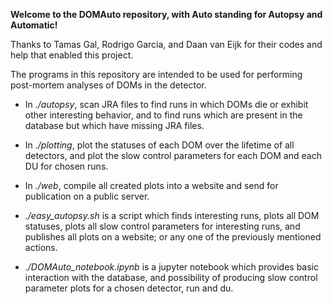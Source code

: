 **Welcome to the DOMAuto repository, with Auto standing for Autopsy and Automatic!**

Thanks to Tamas Gal, Rodrigo Garcia, and Daan van Eijk for their codes and help that enabled this project.

The programs in this repository are intended to be used for performing post-mortem analyses of DOMs in the detector.

* In *./autopsy*, scan JRA files to find runs in which DOMs die or exhibit other interesting behavior, and to find runs which are present in the database but which have missing JRA files.

* In *./plotting*, plot the statuses of each DOM over the lifetime of all detectors, and plot the slow control parameters for each DOM and each DU for chosen runs.

* In *./web*, compile all created plots into a website and send for publication on a public server.

* *./easy_autopsy.sh* is a script which finds interesting runs, plots all DOM statuses, plots all slow control parameters for interesting runs, and publishes all plots on a website; or any one of the previously mentioned actions.

* *./DOMAuto_notebook.ipynb* is a jupyter notebook which provides basic interaction with the database, and possibility of producing slow control parameter plots for a chosen detector, run and du.
